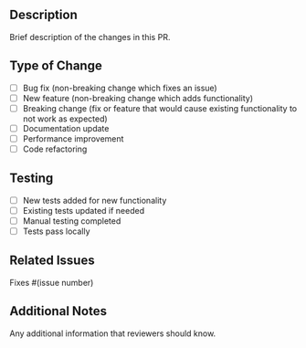 ## Description

Brief description of the changes in this PR.

## Type of Change

- [ ] Bug fix (non-breaking change which fixes an issue)
- [ ] New feature (non-breaking change which adds functionality)
- [ ] Breaking change (fix or feature that would cause existing functionality to not work as expected)
- [ ] Documentation update
- [ ] Performance improvement
- [ ] Code refactoring

## Testing

- [ ] New tests added for new functionality
- [ ] Existing tests updated if needed
- [ ] Manual testing completed
- [ ] Tests pass locally

## Related Issues

Fixes #(issue number)

## Additional Notes

Any additional information that reviewers should know.
